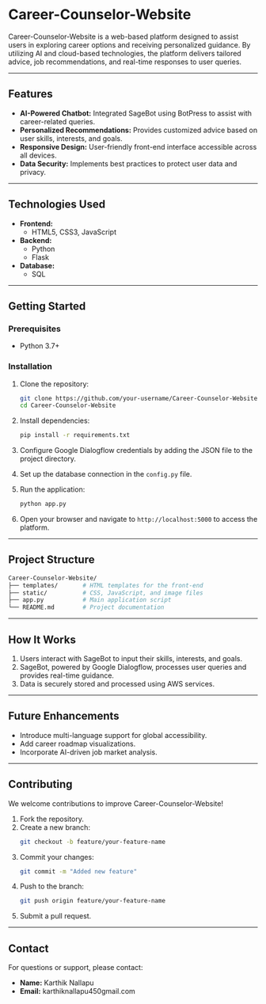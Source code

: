 # **Career-Counselor-Website**

Career-Counselor-Website is a web-based platform designed to assist users in exploring career options and receiving personalized guidance. By utilizing AI and cloud-based technologies, the platform delivers tailored advice, job recommendations, and real-time responses to user queries.

---

## **Features**
- **AI-Powered Chatbot:** Integrated SageBot using BotPress to assist with career-related queries.
- **Personalized Recommendations:** Provides customized advice based on user skills, interests, and goals.
- **Responsive Design:** User-friendly front-end interface accessible across all devices.
- **Data Security:** Implements best practices to protect user data and privacy.

---

## **Technologies Used**
- **Frontend:**  
  - HTML5, CSS3, JavaScript  
- **Backend:**  
  - Python  
  - Flask
- **Database:**  
  - SQL  

---

## **Getting Started**

### Prerequisites
- Python 3.7+

### Installation
1. Clone the repository:  
   ```bash
   git clone https://github.com/your-username/Career-Counselor-Website.git
   cd Career-Counselor-Website
   ```
2. Install dependencies:  
   ```bash
   pip install -r requirements.txt
   ```
3. Configure Google Dialogflow credentials by adding the JSON file to the project directory.

4. Set up the database connection in the `config.py` file.

5. Run the application:  
   ```bash
   python app.py
   ```
6. Open your browser and navigate to `http://localhost:5000` to access the platform.

---

## **Project Structure**
```bash
Career-Counselor-Website/
├── templates/       # HTML templates for the front-end
├── static/          # CSS, JavaScript, and image files
├── app.py           # Main application script
└── README.md        # Project documentation
```

---

## **How It Works**
1. Users interact with SageBot to input their skills, interests, and goals.
2. SageBot, powered by Google Dialogflow, processes user queries and provides real-time guidance.
3. Data is securely stored and processed using AWS services.

---

## **Future Enhancements**
- Introduce multi-language support for global accessibility.
- Add career roadmap visualizations.
- Incorporate AI-driven job market analysis.

---

## **Contributing**
We welcome contributions to improve Career-Counselor-Website!  
1. Fork the repository.  
2. Create a new branch:  
   ```bash
   git checkout -b feature/your-feature-name
   ```
3. Commit your changes:  
   ```bash
   git commit -m "Added new feature"
   ```
4. Push to the branch:  
   ```bash
   git push origin feature/your-feature-name
   ```
5. Submit a pull request.

---

## **Contact**
For questions or support, please contact:  
- **Name:** Karthik Nallapu
- **Email:** karthiknallapu450gmail.com
